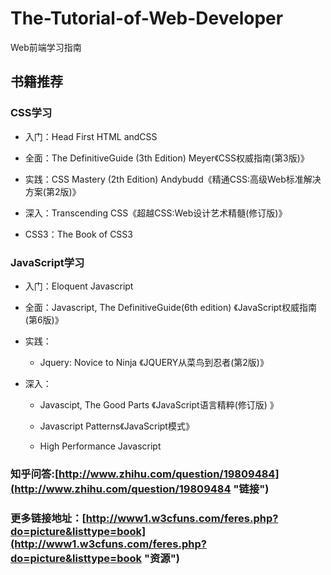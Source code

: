 # The-Tutorial-of-Web-Developer
Web前端学习指南

## 书籍推荐

### CSS学习

- 入门：Head First HTML andCSS

- 全面：The DefinitiveGuide (3th Edition) Meyer《CSS权威指南(第3版)》

- 实践：CSS Mastery (2th Edition) Andybudd《精通CSS:高级Web标准解决方案(第2版)》

- 深入：Transcending CSS《超越CSS:Web设计艺术精髓(修订版)》

- CSS3：The Book of CSS3

### JavaScript学习

- 入门：Eloquent Javascript

- 全面：Javascript, The DefinitiveGuide(6th edition) 《JavaScript权威指南(第6版)》

- 实践：

	- Jquery: Novice to Ninja 《JQUERY从菜鸟到忍者(第2版)》

- 深入：

	- Javascipt, The Good Parts 《JavaScript语言精粹(修订版) 》

	- Javascript Patterns《JavaScript模式》

	- High Performance Javascript

### 知乎问答:[http://www.zhihu.com/question/19809484](http://www.zhihu.com/question/19809484 "链接")
### 更多链接地址：[http://www1.w3cfuns.com/feres.php?do=picture&listtype=book](http://www1.w3cfuns.com/feres.php?do=picture&listtype=book "资源")



